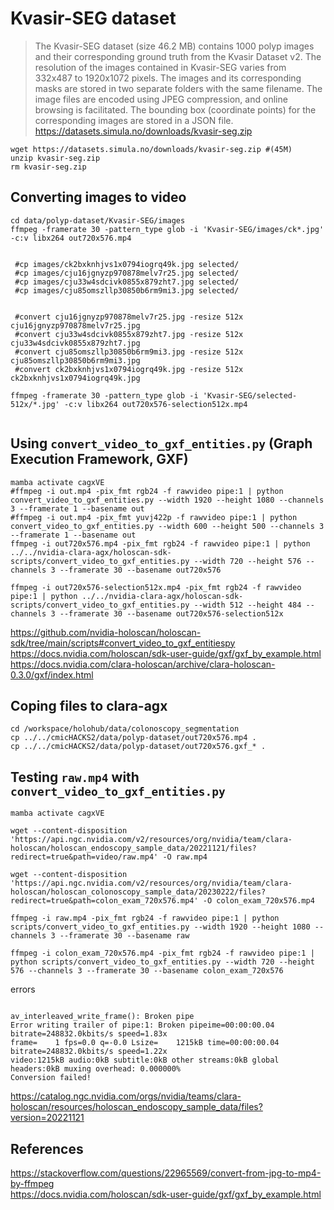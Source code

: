 # Kvasir-SEG dataset
> The Kvasir-SEG dataset (size 46.2 MB) contains 1000 polyp images and their corresponding ground truth from the Kvasir Dataset v2. The resolution of the images contained in Kvasir-SEG varies from 332x487 to 1920x1072 pixels. The images and its corresponding masks are stored in two separate folders with the same filename. The image files are encoded using JPEG compression, and online browsing is facilitated. The bounding box (coordinate points) for the corresponding images are stored in a JSON file. https://datasets.simula.no/downloads/kvasir-seg.zip


```
wget https://datasets.simula.no/downloads/kvasir-seg.zip #(45M)
unzip kvasir-seg.zip
rm kvasir-seg.zip
```

## Converting images to video 
```
cd data/polyp-dataset/Kvasir-SEG/images
ffmpeg -framerate 30 -pattern_type glob -i 'Kvasir-SEG/images/ck*.jpg' -c:v libx264 out720x576.mp4


 #cp images/ck2bxknhjvs1x0794iogrq49k.jpg selected/
 #cp images/cju16jgnyzp970878melv7r25.jpg selected/
 #cp images/cju33w4sdcivk0855x879zht7.jpg selected/
 #cp images/cju85omszllp30850b6rm9mi3.jpg selected/


 #convert cju16jgnyzp970878melv7r25.jpg -resize 512x cju16jgnyzp970878melv7r25.jpg
 #convert cju33w4sdcivk0855x879zht7.jpg -resize 512x cju33w4sdcivk0855x879zht7.jpg
 #convert cju85omszllp30850b6rm9mi3.jpg -resize 512x cju85omszllp30850b6rm9mi3.jpg
 #convert ck2bxknhjvs1x0794iogrq49k.jpg -resize 512x ck2bxknhjvs1x0794iogrq49k.jpg

ffmpeg -framerate 30 -pattern_type glob -i 'Kvasir-SEG/selected-512x/*.jpg' -c:v libx264 out720x576-selection512x.mp4


```



## Using `convert_video_to_gxf_entities.py`  (Graph Execution Framework, GXF)
```
mamba activate cagxVE
#ffmpeg -i out.mp4 -pix_fmt rgb24 -f rawvideo pipe:1 | python convert_video_to_gxf_entities.py --width 1920 --height 1080 --channels 3 --framerate 1 --basename out
#ffmpeg -i out.mp4 -pix_fmt yuvj422p -f rawvideo pipe:1 | python convert_video_to_gxf_entities.py --width 600 --height 500 --channels 3 --framerate 1 --basename out
ffmpeg -i out720x576.mp4 -pix_fmt rgb24 -f rawvideo pipe:1 | python ../../nvidia-clara-agx/holoscan-sdk-scripts/convert_video_to_gxf_entities.py --width 720 --height 576 --channels 3 --framerate 30 --basename out720x576

ffmpeg -i out720x576-selection512x.mp4 -pix_fmt rgb24 -f rawvideo pipe:1 | python ../../nvidia-clara-agx/holoscan-sdk-scripts/convert_video_to_gxf_entities.py --width 512 --height 484 --channels 3 --framerate 30 --basename out720x576-selection512x

```
https://github.com/nvidia-holoscan/holoscan-sdk/tree/main/scripts#convert_video_to_gxf_entitiespy
https://docs.nvidia.com/holoscan/sdk-user-guide/gxf/gxf_by_example.html  
https://docs.nvidia.com/clara-holoscan/archive/clara-holoscan-0.3.0/gxf/index.html


## Coping files to clara-agx
```
cd /workspace/holohub/data/colonoscopy_segmentation
cp ../../cmicHACKS2/data/polyp-dataset/out720x576.mp4 .
cp ../../cmicHACKS2/data/polyp-dataset/out720x576.gxf_* .
```




## Testing `raw.mp4` with `convert_video_to_gxf_entities.py`
```
mamba activate cagxVE

wget --content-disposition 'https://api.ngc.nvidia.com/v2/resources/org/nvidia/team/clara-holoscan/holoscan_endoscopy_sample_data/20221121/files?redirect=true&path=video/raw.mp4' -O raw.mp4

wget --content-disposition 'https://api.ngc.nvidia.com/v2/resources/org/nvidia/team/clara-holoscan/holoscan_colonoscopy_sample_data/20230222/files?redirect=true&path=colon_exam_720x576.mp4' -O colon_exam_720x576.mp4

ffmpeg -i raw.mp4 -pix_fmt rgb24 -f rawvideo pipe:1 | python scripts/convert_video_to_gxf_entities.py --width 1920 --height 1080 --channels 3 --framerate 30 --basename raw

ffmpeg -i colon_exam_720x576.mp4 -pix_fmt rgb24 -f rawvideo pipe:1 | python scripts/convert_video_to_gxf_entities.py --width 720 --height 576 --channels 3 --framerate 30 --basename colon_exam_720x576

```

errors

```

av_interleaved_write_frame(): Broken pipe
Error writing trailer of pipe:1: Broken pipeime=00:00:00.04 bitrate=248832.0kbits/s speed=1.83x    
frame=    1 fps=0.0 q=-0.0 Lsize=    1215kB time=00:00:00.04 bitrate=248832.0kbits/s speed=1.22x    
video:1215kB audio:0kB subtitle:0kB other streams:0kB global headers:0kB muxing overhead: 0.000000%
Conversion failed!

```

https://catalog.ngc.nvidia.com/orgs/nvidia/teams/clara-holoscan/resources/holoscan_endoscopy_sample_data/files?version=20221121



## References 
https://stackoverflow.com/questions/22965569/convert-from-jpg-to-mp4-by-ffmpeg  
https://docs.nvidia.com/holoscan/sdk-user-guide/gxf/gxf_by_example.html   



